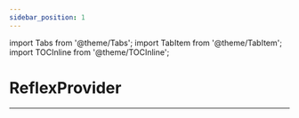 ```yaml
---
sidebar_position: 1
---
```


import Tabs from '@theme/Tabs';
import TabItem from '@theme/TabItem';
import TOCInline from '@theme/TOCInline';

# ReflexProvider

<TOCInline toc={toc} />

---
